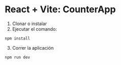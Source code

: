 # React + Vite: CounterApp

1. Clonar o instalar
2. Ejecutar el comando:
```
npm install
```

3. Correr la aplicación
```
npm run dev
```
